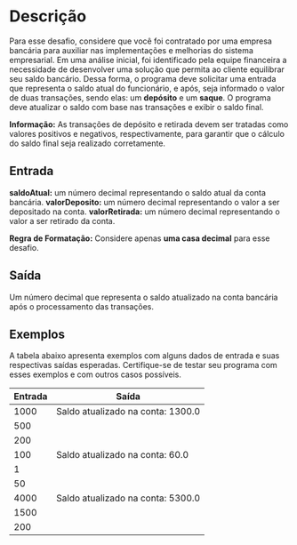 # Descrição
Para esse desafio, considere que você foi contratado por uma empresa bancária para auxiliar nas implementações e melhorias do sistema empresarial. Em uma análise inicial, foi identificado pela equipe financeira a necessidade de desenvolver uma solução que permita ao cliente equilibrar seu saldo bancário. Dessa forma, o programa deve solicitar uma entrada que representa o saldo atual do funcionário, e após, seja informado o valor de duas transações, sendo elas: um **depósito** e um **saque**. O programa deve atualizar o saldo com base nas transações e exibir o saldo final.

**Informação:** As transações de depósito e retirada devem ser tratadas como valores positivos e negativos, respectivamente, para garantir que o cálculo do saldo final seja realizado corretamente.
 

## Entrada
**saldoAtual:** um número decimal representando o saldo atual da conta bancária.
**valorDeposito:** um número decimal representando o valor a ser depositado na conta.
**valorRetirada:** um número decimal representando o valor a ser retirado da conta.

**Regra de Formatação:** Considere apenas **uma casa decimal** para esse desafio.

## Saída
 Um número decimal que representa o saldo atualizado na conta bancária após o processamento das transações.

## Exemplos
A tabela abaixo apresenta exemplos com alguns dados de entrada e suas respectivas saídas esperadas. Certifique-se de testar seu programa com esses exemplos e com outros casos possíveis.

|Entrada	|Saída|
|-----------|---------|
|1000|Saldo atualizado na conta: 1300.0 
|500||
|200||	
|100|Saldo atualizado na conta: 60.0|
|1||
|50||	
|4000|Saldo atualizado na conta: 5300.0
|1500||
|200||
